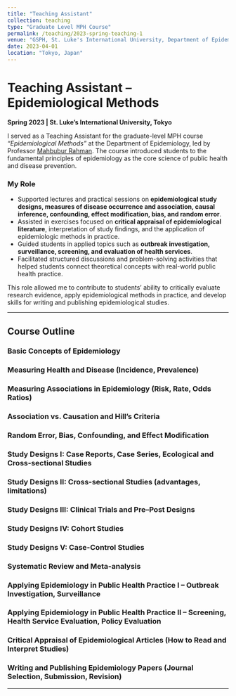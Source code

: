 ```yaml
---
title: "Teaching Assistant"
collection: teaching
type: "Graduate Level MPH Course"
permalink: /teaching/2023-spring-teaching-1
venue: "GSPH, St. Luke's International University, Department of Epidemiology"
date: 2023-04-01
location: "Tokyo, Japan"
---
```


# Teaching Assistant – Epidemiological Methods  
**Spring 2023 | St. Luke’s International University, Tokyo**  

I served as a Teaching Assistant for the graduate-level MPH course *“Epidemiological Methods”* at the Department of Epidemiology, led by Professor [Mahbubur Rahman](https://researchmap.jp/rahman). The course introduced students to the fundamental principles of epidemiology as the core science of public health and disease prevention.  

### My Role  
- Supported lectures and practical sessions on **epidemiological study designs, measures of disease occurrence and association, causal inference, confounding, effect modification, bias, and random error**.  
- Assisted in exercises focused on **critical appraisal of epidemiological literature**, interpretation of study findings, and the application of epidemiologic methods in practice.  
- Guided students in applied topics such as **outbreak investigation, surveillance, screening, and evaluation of health services**.  
- Facilitated structured discussions and problem-solving activities that helped students connect theoretical concepts with real-world public health practice.  

This role allowed me to contribute to students’ ability to critically evaluate research evidence, apply epidemiological methods in practice, and develop skills for writing and publishing epidemiological studies.  

---

## Course Outline  

### Basic Concepts of Epidemiology  
### Measuring Health and Disease (Incidence, Prevalence)  
### Measuring Associations in Epidemiology (Risk, Rate, Odds Ratios)  
### Association vs. Causation and Hill’s Criteria  
### Random Error, Bias, Confounding, and Effect Modification  
### Study Designs I: Case Reports, Case Series, Ecological and Cross-sectional Studies  
### Study Designs II: Cross-sectional Studies (advantages, limitations)  
### Study Designs III: Clinical Trials and Pre–Post Designs  
### Study Designs IV: Cohort Studies  
### Study Designs V: Case-Control Studies  
### Systematic Review and Meta-analysis  
### Applying Epidemiology in Public Health Practice I – Outbreak Investigation, Surveillance  
### Applying Epidemiology in Public Health Practice II – Screening, Health Service Evaluation, Policy Evaluation  
### Critical Appraisal of Epidemiological Articles (How to Read and Interpret Studies)  
### Writing and Publishing Epidemiology Papers (Journal Selection, Submission, Revision)  

---
